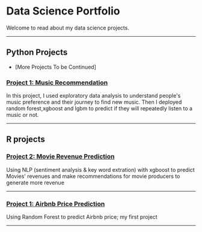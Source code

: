 # Data Science Portfolio
Welcome to read about my data science projects.

---
## Python Projects

- [More Projects To be Continued]

### [Project 1: Music Recommendation](https://github.com/yutinggong/PythonProjectMusicRecommendation/blob/master/music%20recommendation%20project%20(Three%20Models).ipynb/)
In this project, I used exploratory data analysis to understand people's music preference and their journey to find new music. Then I deployed random forest,xgboost and lgbm to predict if they will repeatedly listen to a music or not.

---


## R projects
### [Project 2: Movie Revenue Prediction](/MovieProject)
Using NLP (sentiment analysis & key word extration) with xgboost to predict Movies' revenues and make recommendations for movie producers to generate more revenue

---

### [Project 1: Airbnb Price Prediction](http://rpubs.com/YTCAT/444778/)
Using Random Forest to predict Airbnb price; my first project

---
